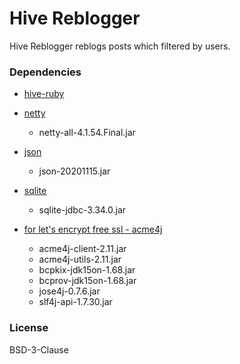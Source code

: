 # Hive Reblogger
Hive Reblogger reblogs posts which filtered by users.

### Dependencies 

* [hive-ruby](https://gitlab.syncad.com/hive/hive-ruby)

* [netty](https://github.com/netty/netty)
  * netty-all-4.1.54.Final.jar
  
* [json](https://mvnrepository.com/artifact/org.json/json)
  * json-20201115.jar
  
* [sqlite](https://github.com/xerial/sqlite-jdbc)
  * sqlite-jdbc-3.34.0.jar
  
* [for let's encrypt free ssl - acme4j](https://github.com/shred/acme4j)
  * acme4j-client-2.11.jar
  * acme4j-utils-2.11.jar
  * bcpkix-jdk15on-1.68.jar
  * bcprov-jdk15on-1.68.jar
  * jose4j-0.7.6.jar
  * slf4j-api-1.7.30.jar

### License

BSD-3-Clause

